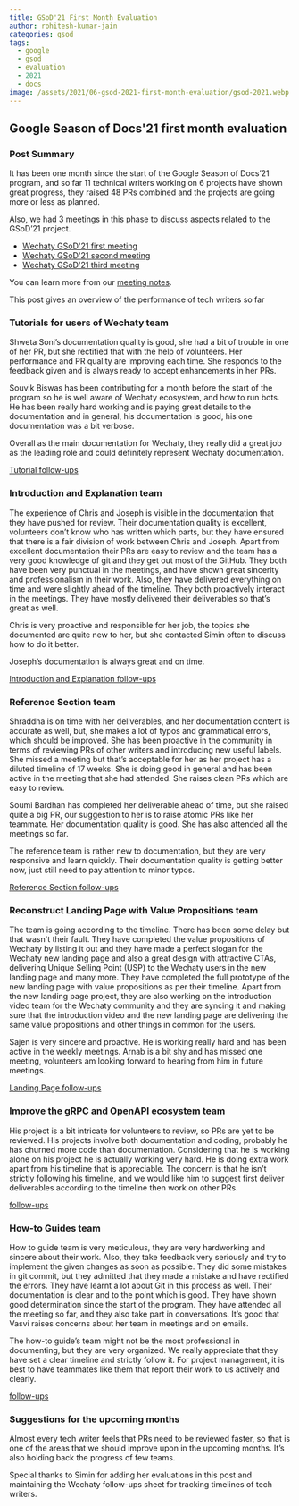 ```yaml
---
title: GSoD'21 First Month Evaluation
author: rohitesh-kumar-jain
categories: gsod
tags:
  - google
  - gsod
  - evaluation
  - 2021
  - docs
image: /assets/2021/06-gsod-2021-first-month-evaluation/gsod-2021.webp
---
```


## Google Season of Docs'21 first month evaluation

### Post Summary

It has been one month since the start of the Google Season of Docs’21 program, and so far 11 technical writers working on 6 projects have shown great progress, they raised 48 PRs combined and the projects are going more or less as planned.

Also, we had 3 meetings in this phase to discuss aspects related to the GSoD’21 project.

- [Wechaty GSoD'21 first meeting](https://wechaty.js.org/2021/05/16/gsod-2021-week1-meeting/)
- [Wechaty GSoD'21 second meeting](https://wechaty.js.org/2021/05/23/gsod-2021-second-meeting/)
- [Wechaty GSoD'21 third meeting](https://wechaty.js.org/2021/06/06/gsod-2021-third-meeting/)

You can learn more from our [meeting notes][meeting_notes].

This post gives an overview of the performance of tech writers so far

[meeting_notes]: https://docs.google.com/document/d/1fVCk8qRYc4RKGMf2UY5HOe07hEhPUOpGC34v88GEFJg/edit#heading=h.edr3nzd8l43b

### Tutorials for users of Wechaty team

Shweta Soni’s documentation quality is good, she had a bit of trouble in one of her PR, but she rectified that with the help of volunteers. Her performance and PR quality are improving each time. She responds to the feedback given and is always ready to accept enhancements in her PRs.

Souvik Biswas has been contributing for a month before the start of the program so he is well aware of Wechaty ecosystem, and how to run bots. He has been really hard working and is paying great details to the documentation and in general, his documentation is good, his one documentation was a bit verbose.

Overall as the main documentation for Wechaty, they really did a great job as the leading role and could definitely represent Wechaty documentation.

[Tutorial follow-ups](https://docs.google.com/spreadsheets/d/1QglSl5JuZuVom84Or8yGhHb3_YbRMDBPgccxoMmnBa0/edit#gid=2093144258)

### Introduction and Explanation team

The experience of Chris and Joseph is visible in the documentation that they have pushed for review. Their documentation quality is excellent, volunteers don’t know who has written which parts, but they have ensured that there is a fair division of work between Chris and Joseph. Apart from excellent documentation their PRs are easy to review and the team has a very good knowledge of git and they get out most of the GitHub. They both have been very punctual in the meetings, and have shown great sincerity and professionalism in their work. Also, they have delivered everything on time and were slightly ahead of the timeline. They both proactively interact in the meetings. They have mostly delivered their deliverables so that’s great as well.

Chris is very proactive and responsible for her job, the topics she documented are quite new to her, but she contacted Simin often to discuss how to do it better.

Joseph’s documentation is always great and on time.

[Introduction and Explanation follow-ups](https://docs.google.com/spreadsheets/d/1QglSl5JuZuVom84Or8yGhHb3_YbRMDBPgccxoMmnBa0/edit#gid=414745245)

### Reference Section team

Shraddha is on time with her deliverables, and her documentation content is accurate as well, but, she makes a lot of typos and grammatical errors, which should be improved. She has been proactive in the community in terms of reviewing PRs of other writers and introducing new useful labels. She missed a meeting but that’s acceptable for her as her project has a diluted timeline of 17 weeks. She is doing good in general and has been active in the meeting that she had attended. She raises clean PRs which are easy to review.

Soumi Bardhan has completed her deliverable ahead of time, but she raised quite a big PR, our suggestion to her is to raise atomic PRs like her teammate. Her documentation quality is good. She has also attended all the meetings so far.

The reference team is rather new to documentation, but they are very responsive and learn quickly. Their documentation quality is getting better now, just still need to pay attention to minor typos.

[Reference Section follow-ups](https://docs.google.com/spreadsheets/d/1QglSl5JuZuVom84Or8yGhHb3_YbRMDBPgccxoMmnBa0/edit#gid=1248267387)

### Reconstruct Landing Page with Value Propositions team

The team is going according to the timeline. There has been some delay but that wasn't their fault. They have completed the value propositions of Wechaty by listing it out and they have made a perfect slogan for the Wechaty new landing page and also a great design with attractive CTAs, delivering Unique Selling Point (USP) to the Wechaty users in the new landing page and many more. They have completed the full prototype of the new landing page with value propositions as per their timeline. Apart from the new landing page project, they are also working on the introduction video team for the Wechaty community and they are syncing it and making sure that the introduction video and the new landing page are delivering the same value propositions and other things in common for the users.

Sajen is very sincere and proactive. He is working really hard and has been active in the weekly meetings. Arnab is a bit shy and has missed one meeting, volunteers am looking forward to hearing from him in future meetings.

[Landing Page follow-ups](https://docs.google.com/spreadsheets/d/1QglSl5JuZuVom84Or8yGhHb3_YbRMDBPgccxoMmnBa0/edit#gid=2106682325)

### Improve the gRPC and OpenAPI ecosystem team

His project is a bit intricate for volunteers to review, so PRs are yet to be reviewed. His projects involve both documentation and coding, probably he has churned more code than documentation. Considering that he is working alone on his project he is actually working very hard. He is doing extra work apart from his timeline that is appreciable. The concern is that he isn’t strictly following his timeline, and we would like him to suggest first deliver deliverables according to the timeline then work on other PRs.

[follow-ups](https://docs.google.com/spreadsheets/d/1QglSl5JuZuVom84Or8yGhHb3_YbRMDBPgccxoMmnBa0/edit#gid=337461526)

### How-to Guides team

How to guide team is very meticulous, they are very hardworking and sincere about their work. Also, they take feedback very seriously and try to implement the given changes as soon as possible. They did some mistakes in git commit, but they admitted that they made a mistake and have rectified the errors. They have learnt a lot about Git in this process as well. Their documentation is clear and to the point which is good. They have shown good determination since the start of the program. They have attended all the meeting so far, and they also take part in conversations. It’s good that Vasvi raises concerns about her team in meetings and on emails.

The how-to guide’s team might not be the most professional in documenting, but they are very organized. We really appreciate that they have set a clear timeline and strictly follow it. For project management, it is best to have teammates like them that report their work to us actively and clearly.

[follow-ups](https://docs.google.com/spreadsheets/d/1QglSl5JuZuVom84Or8yGhHb3_YbRMDBPgccxoMmnBa0/edit#gid=1163289790)

### Suggestions for the upcoming months

Almost every tech writer feels that PRs need to be reviewed faster, so that is one of the areas that we should improve upon in the upcoming months. It’s also holding back the progress of few teams.

Special thanks to Simin for adding her evaluations in this post and maintaining the Wechaty follow-ups sheet for tracking timelines of tech writers.
